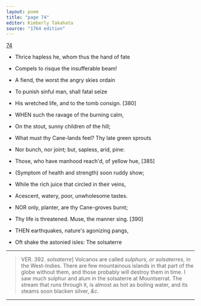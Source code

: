 ```yaml
---
layout: poem
title: "page 74"
editor: Kimberly Takahata
source: "1764 edition"
---
```



[74]()

- Thrice hapless he, whom thus the hand of fate
- Compels to risque the insufferable beam!
- A fiend, the worst the angry skies ordain
- To punish sinful man, shall fatal seize
- His wretched life, and to the tomb consign. [380]

- WHEN such the ravage of the burning calm,
- On the stout, sunny children of the hill;
- What must thy Cane-lands feel? Thy late green sprouts
- Nor bunch, nor joint; but, sapless, arid, pine:
- Those, who have manhood reach'd, of yellow hue, [385]
- (Symptom of health and strength) soon ruddy show;
- While the rich juice that circled in their veins,
- Acescent, watery, poor, unwholesome tastes.

- NOR only, planter, are thy Cane-groves burnt;
- Thy life is threatened. Muse, the manner sing. [390]

- THEN earthquakes, nature's agonizing pangs,
- Oft shake the astonied isles: The solsaterre

---

> VER. 392. *solsaterre*\] Volcanos are called *sulphurs*, *or solsaterres*, in the West-Indies. There are few mountainous islands in that part of the globe without them, and those probably will destroy them in time. I saw much sulphur and alum in the solsaterre at Mountserrat. The stream that runs through it, is almost as hot as boiling water, and its steams soon blacken silver, *&c*.

---
